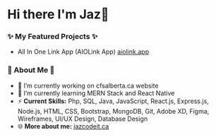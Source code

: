 # Hi there I'm Jaz👋

### ✨ My Featured Projects ✨
- All In One Link App (AIOLink App) <a href="https://aiolink.app" target="_blank">aiolink.app</a>

### 👾 About Me 👾
- 🔭 I’m currently working on cfsalberta.ca website
- 🌱 I’m currently learning MERN Stack and React Native
- ⚡ <b>Current Skills:</b> Php, SQL, Java, JavaScript, React.js, Express.js, Node.js, HTML, CSS, Bootstrap, MongoDB, Git, Adobe XD, Figma, Wireframes, UI/UX Design, Database Design
- 🌐 <b>More about me:</b> <a href="https://jazcodeit.ca" target="_blank">jazcodeit.ca</a>



